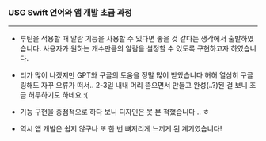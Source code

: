 ### USG Swift 언어와 앱 개발 초급 과정

---
* 루틴을 적용할 때 알람 기능을 사용할 수 있다면 좋을 것 같다는 생각에서 출발하였습니다.
사용자가 원하는 개수만큼의 알람을 설정할 수 있도록 구현하고자 하였습니다.

* 티가 많이 나겠지만 GPT와 구글의 도움을 정말 많이 받았습니다 허허
열심히 구글링해도 자꾸 오류가 떠서.. 2-3일 내내 머리 뜯으면서 만들고
완성(..?)된 걸 보니 조금 허무하기도 하네요 :(

* 기능 구현을 중점적으로 하다 보니 디자인은 못 본 척했습니다 .. ㅎ

* 역시 앱 개발은 쉽지 않구나 또 한 번 뼈저리게 느끼게 된 계기였습니다!
